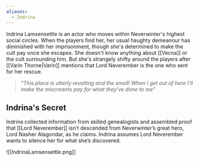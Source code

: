 ```yaml
---
aliases:
  - Indrina
---
```

Indrina Lamsensettle is an actor who moves within Neverwinter's highest social circles. When the players find her, her usual haughty demeanour has diminished with her imprisonment, though she's determined to make the cult pay once she escapes. She doesn't know anything about [[Vecna]] or the cult surrounding him. But she's strangely shifty around the players after [[Varin Thorne|Varin]] mentions that Lord Neverember is the one who sent for her rescue.

> *"This place is utterly revolting and the smell! When I get out of here I'll make the miscreants pay for what they've done to me"*

## Indrina's Secret 
Indrina collected information from skilled genealogists and assembled proof that [[Lord Neverember]] isn’t descended from Neverwinter’s great hero, Lord Nasher Alagondar, as he claims. Indrina assumes Lord Neverember wants to silence her for what she’s discovered.

![[IndrinaLamsensettle.png]]